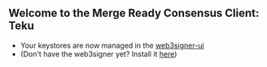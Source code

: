 ## Welcome to the Merge Ready Consensus Client: Teku

- Your keystores are now managed in the [web3signer-ui](http://ui.web3signer.dappnode?signer_url=http://web3signer.web3signer.dappnode:9000) 
- (Don't have the web3signer yet? Install it [here](http://my.dappnode/#/installer/web3signer.dnp.dappnode.eth))
